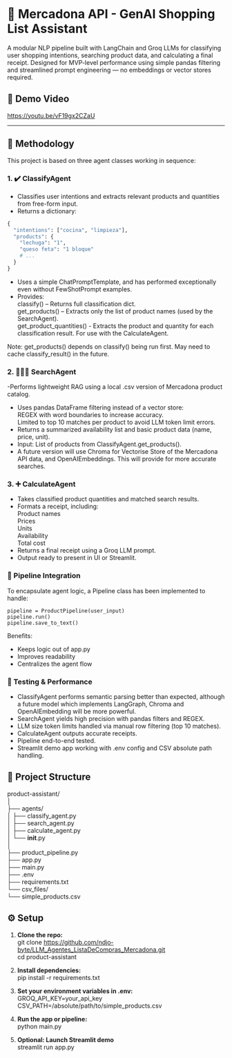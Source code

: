 
# 🧠 Mercadona API - GenAI Shopping List Assistant

A modular NLP pipeline built with LangChain and Groq LLMs for classifying user shopping intentions, searching product data, and calculating a final receipt. Designed for MVP-level performance using simple pandas filtering and streamlined prompt engineering — no embeddings or vector stores required.

## 🎥 Demo Video
https://youtu.be/vF19gx2CZaU

---

## 📌 Methodology  

This project is based on three agent classes working in sequence:  

### 1. ✔️ **ClassifyAgent**   
- Classifies user intentions and extracts relevant products and quantities from free-form input.  
- Returns a dictionary:  
```python
{
  "intentions": ["cocina", "limpieza"],
  "products": {
    "lechuga": "1",
    "queso feta": "1 bloque"
    # ...
  }
}
```
- Uses a simple ChatPromptTemplate, and has performed exceptionally even without FewShotPrompt examples.  
- Provides:  
    classify() – Returns full classification dict.  
    get_products() – Extracts only the list of product names (used by the SearchAgent).  
    get_product_quantities() - Extracts the product and quantity for each classification result. For use with the CalculateAgent.  

Note: get_products() depends on classify() being run first. May need to cache classify_result() in the future.  

### 2. 🕵🏻‍♂️ **SearchAgent**  
-Performs lightweight RAG using a local .csv version of Mercadona product catalog.  
- Uses pandas DataFrame filtering instead of a vector store:  
    REGEX with word boundaries to increase accuracy.  
    Limited to top 10 matches per product to avoid LLM token limit errors.    
- Returns a summarized availability list and basic product data (name, price, unit).  
- Input: List of products from ClassifyAgent.get_products().  
- A future version will use Chroma for Vectorise Store of the Mercadona API data, and OpenAIEmbeddings. This will provide for more accurate searches.  


### 3. ➕ **CalculateAgent**   
- Takes classified product quantities and matched search results.  
- Formats a receipt, including:  
    Product names  
    Prices  
    Units  
    Availability  
    Total cost  
- Returns a final receipt using a Groq LLM prompt.  
-  Output ready to present in UI or Streamlit.  

### 🔄 Pipeline Integration  
To encapsulate agent logic, a Pipeline class has been implemented to handle:  

    pipeline = ProductPipeline(user_input)  
    pipeline.run()  
    pipeline.save_to_text()  
    
Benefits:   
- Keeps logic out of app.py  
- Improves readability  
- Centralizes the agent flow  

### 🧪 Testing & Performance  

- ClassifyAgent performs semantic parsing better than expected, although a future model which implements LangGraph, Chroma and OpenAIEmbedding will be more powerful.
- SearchAgent yields high precision with pandas filters and REGEX.  
- LLM size token limits handled via manual row filtering (top 10 matches).  
- CalculateAgent outputs accurate receipts.  
- Pipeline end-to-end tested.  
- Streamlit demo app working with .env config and CSV absolute path handling.  

## 📁 Project Structure  

product-assistant/  
│  
├── agents/  
│   ├── classify_agent.py  
│   ├── search_agent.py  
│   ├── calculate_agent.py  
│   └── __init__.py  
│  
├── product_pipeline.py  
├── app.py  
├── main.py  
├── .env  
├── requirements.txt  
└── csv_files/  
    └── simple_products.csv  


## ⚙️ Setup  

1. **Clone the repo:**  
git clone https://github.com/ndjo-byte/LLM_Agentes_ListaDeCompras_Mercadona.git  
cd product-assistant  

2. **Install dependencies:**  
pip install -r requirements.txt  

3. **Set your environment variables in .env:**  
GROQ_API_KEY=your_api_key  
CSV_PATH=/absolute/path/to/simple_products.csv  
4. **Run the app or pipeline:**  
python main.py  

5. **Optional: Launch Streamlit demo**  
streamlit run app.py  

